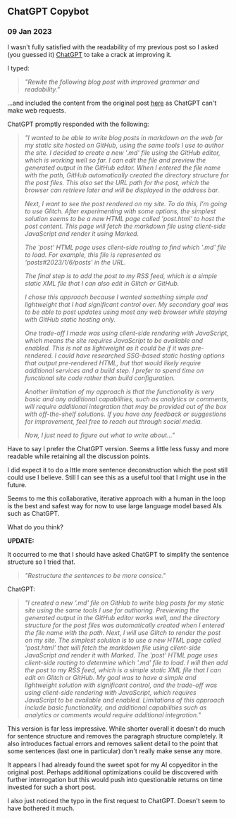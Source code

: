## ChatGPT Copybot

### 09 Jan 2023

I wasn't fully satisfied with the readability of my previous post so I asked (you guessed it) [ChatGPT](https://chat.openai.com/chat) to take a crack at improving it.

I typed:

> *"Rewite the following blog post with improved grammar and readability."*

...and included the content from the original post [here](https://joegaffey.com/posts/#2023/1/6/posts) as ChatGPT can't make web requests.

ChatGPT promptly responded with the following:

> *"I wanted to be able to write blog posts in markdown on the web for my static site hosted on GitHub, using the same tools I use to author the site. I decided to create a new '.md' file using the GitHub editor, which is working well so far. I can edit the file and preview the generated output in the GitHub editor. When I entered the file name with the path, GitHub automatically created the directory structure for the post files. This also set the URL path for the post, which the browser can retrieve later and will be displayed in the address bar.*
> 
> *Next, I want to see the post rendered on my site. To do this, I'm going to use Glitch. After experimenting with some options, the simplest solution seems to be a new HTML page called 'post.html' to host the post content. This page will fetch the markdown file using client-side JavaScript and render it using Marked.*
> 
> *The 'post' HTML page uses client-side routing to find which '.md' file to load. For example, this file is represented as 'posts#2023/1/6/posts' in the URL.*
> 
> *The final step is to add the post to my RSS feed, which is a simple static XML file that I can also edit in Glitch or GitHub.*
> 
> *I chose this approach because I wanted something simple and lightweight that I had significant control over. My secondary goal was to be able to post updates using most any web browser while staying with GitHub static hosting only.*
> 
> *One trade-off I made was using client-side rendering with JavaScript, which means the site requires JavaScript to be available and enabled. This is not as lightweight as it could be if it was pre-rendered. I could have researched SSG-based static hosting options that output pre-rendered HTML, but that would likely require additional services and a build step. I prefer to spend time on functional site code rather than build configuration.*
> 
> *Another limitation of my approach is that the functionality is very basic and any additional capabilities, such as analytics or comments, will require additional integration that may be provided out of the box with off-the-shelf solutions. If you have any feedback or suggestions for improvement, feel free to reach out through social media.*
> 
> *Now, I just need to figure out what to write about..."*

Have to say I prefer the ChatGPT version. Seems a little less fussy and more readable while retaining all the discussion points.

I did expect it to do a lttle more sentence deconstruction which the post still could use I believe. Still I can see this as a useful tool that I might use in the future.

Seems to me this collaborative, iterative approach with a human in the loop is the best and safest way for now to use large language model based AIs such as ChatGPT. 

What do you think?

**UPDATE:** 

It occurred to me that I should have asked ChatGPT to simplify the sentence structure so I tried that.

> *"Restructure the sentences to be more consice."*

ChatGPT:

> *"I created a new '.md' file on GitHub to write blog posts for my static site using the same tools I use for authoring. 
Previewing the generated output in the GitHub editor works well, and the directory structure for the post files was automatically created when I entered the file name with the path. 
Next, I will use Glitch to render the post on my site. 
The simplest solution is to use a new HTML page called 'post.html' that will fetch the markdown file using client-side JavaScript and render it with Marked. 
The 'post' HTML page uses client-side routing to determine which '.md' file to load. 
I will then add the post to my RSS feed, which is a simple static XML file that I can edit on Glitch or GitHub. 
My goal was to have a simple and lightweight solution with significant control, and the trade-off was using client-side rendering with JavaScript, which requires JavaScript to be available and enabled. 
Limitations of this approach include basic functionality, and additional capabilities such as analytics or comments would require additional integration."*

This version is far less impressive. While shorter overall it doesn't do much for sentence structure and removes the paragraph structure completely.
It also introduces factual errors and removes salient detail to the point that some sentences (last one in particular) don't really make sense any more.

It appears I had already found the sweet spot for my AI copyeditor in the original post. Perhaps additional optimizations couild be discovered with further interrogation but this would push into questionable returns on time invested for such a short post.

I also just noticed the typo in the first request to ChatGPT. Doesn't seem to have bothered it much.